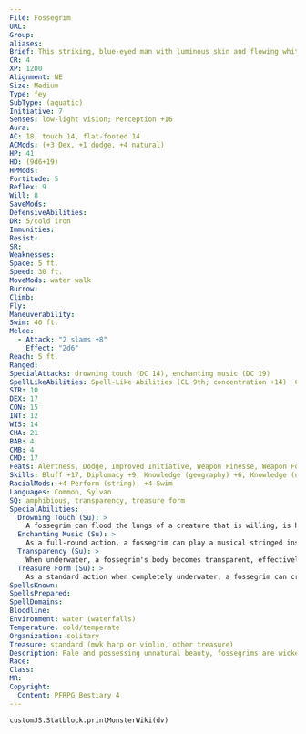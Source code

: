 ```yaml
---
File: Fossegrim
URL: 
Group: 
aliases: 
Brief: This striking, blue-eyed man with luminous skin and flowing white hair holds an ethereal harp.
CR: 4
XP: 1200
Alignment: NE
Size: Medium
Type: fey
SubType: (aquatic)
Initiative: 7
Senses: low-light vision; Perception +16
Aura: 
AC: 18, touch 14, flat-footed 14
ACMods: (+3 Dex, +1 dodge, +4 natural)
HP: 41
HD: (9d6+19)
HPMods: 
Fortitude: 5
Reflex: 9
Will: 8
SaveMods: 
DefensiveAbilities: 
DR: 5/cold iron
Immunities: 
Resist: 
SR: 
Weaknesses: 
Space: 5 ft.
Speed: 30 ft.
MoveMods: water walk
Burrow: 
Climb: 
Fly: 
Maneuverability: 
Swim: 40 ft.
Melee: 
  - Attack: "2 slams +8"
    Effect: "2d6"
Reach: 5 ft.
Ranged: 
SpecialAttacks: drowning touch (DC 14), enchanting music (DC 19)
SpellLikeAbilities: Spell-Like Abilities (CL 9th; concentration +14)  Constant-water walk   3/day-hydraulic torrentAPG
STR: 10
DEX: 17
CON: 15
INT: 12
WIS: 14
CHA: 21
BAB: 4
CMB: 4
CMD: 17
Feats: Alertness, Dodge, Improved Initiative, Weapon Finesse, Weapon Focus (slam)
Skills: Bluff +17, Diplomacy +9, Knowledge (geography) +6, Knowledge (nature) +10, Perception +16, Perform (sing) +10, Perform (string) +21, Sense Motive +16, Sleight of Hand +10, Stealth +15, Swim +18
RacialMods: +4 Perform (string), +4 Swim
Languages: Common, Sylvan
SQ: amphibious, transparency, treasure form
SpecialAbilities:
  Drowning Touch (Su): >
    A fossegrim can flood the lungs of a creature that is willing, is helpless, is affected by its enchanted music ability, touches it while it's in treasure form, or is touched by it (traditionally by kissing the creature on the lips). If the target cannot breathe water, it cannot hold its breath and immediately begins to drown slowly. On its turn, the target can attempt a DC 16 Fortitude save to cough up this water; if it fails, it falls unconscious at 0 hp. On the next round, a fallen target must attempt another DC 16 Fortitude save, dropping to -1 hit points and dying if it fails; on the next round it must attempt to save again or lose 1d6 hit points. On the first successful save, the water clears from the target's lungs and the target stabilizes. The save DC is Constitution-based.
  Enchanting Music (Su): >
    As a full-round action, a fossegrim can play a musical stringed instrument (usually a harp or violin) and target a single creature within 45 feet that can hear and see the fossegrim with an effect identical to the unnatural lustUM spell (CL 9th; Will DC 19). This action provokes an attack of opportunity. If the target touches or kisses the fossegrim, the fey can affect the target with its drowning touch ability. This is a sonic mind-affecting compulsion effect. The save DC is Charisma-based.
  Transparency (Su): >
    When underwater, a fossegrim's body becomes transparent, effectively rendering it invisible. It can become visible or transparent at will as a free action.
  Treasure Form (Su): >
    As a standard action when completely underwater, a fossegrim can create an illusion causing it to resemble a Medium pile of gold and silver coins, glittering jewels, and valuable art objects. If a fossegrim speaks, moves, attacks, or uses any of its special abilities or spell-like abilities while in treasure form, the illusion dissipates. A successful DC 19 Will save is required to disbelieve this illusion. If a living creature within the fossegrim's melee reach touches or physically interacts with the illusion, the fossegrim reaches out to kiss or otherwise touch that creature, automatically affecting the creature with its drowning touch ability. The fossegrim can maintain this illusion indefinitely and can revert to its normal natural form as a free action. This is a mind-affecting illusion (glamer) effect. The save DC to disbelieve is Charisma-based.
SpellsKnown: 
SpellsPrepared: 
SpellDomains: 
Bloodline: 
Environment: water (waterfalls)
Temperature: cold/temperate
Organization: solitary
Treasure: standard (mwk harp or violin, other treasure)
Description: Pale and possessing unnatural beauty, fossegrims are wicked fey who haunt idyllic waterfalls, where they lure the unsuspecting near with song and the promise of treasure, only to drown them. Well built and elf like in appearance, fossegrims are gifted musicians, and their lairs often echo with the sound of bewitching music. They are never without their enchanting instruments.
Race: 
Class: 
MR: 
Copyright:
  Content: PFRPG Bestiary 4
---
```

```dataviewjs
customJS.Statblock.printMonsterWiki(dv)
```
